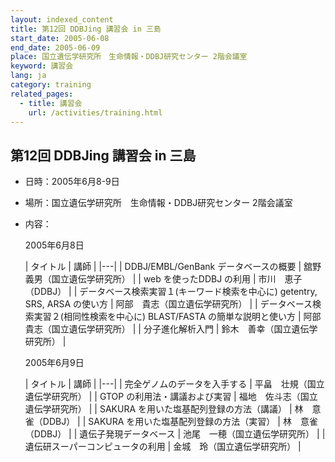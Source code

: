 ```yaml
---
layout: indexed_content
title: 第12回 DDBJing 講習会 in 三島
start_date: 2005-06-08
end_date: 2005-06-09
place: 国立遺伝学研究所　生命情報・DDBJ研究センター 2階会議室
keyword: 講習会
lang: ja
category: training
related_pages:
  - title: 講習会
    url: /activities/training.html
---
```


## 第12回 DDBJing 講習会 in 三島  <a name="12"></a>

-   日時：2005年6月8-9日

-   場所：国立遺伝学研究所　生命情報・DDBJ研究センター 2階会議室

-   内容：

    2005年6月8日

    | タイトル | 講師 |
    |---|
    | DDBJ/EMBL/GenBank データベースの概要 | 舘野　義男（国立遺伝学研究所） |
    | web を使ったDDBJ の利用 | 市川　恵子（DDBJ） |
    | データベース検索実習１(キーワード検索を中心に) getentry, SRS, ARSA の使い方 | 阿部　貴志（国立遺伝学研究所） |
    | データベース検索実習２(相同性検索を中心に) BLAST/FASTA の簡単な説明と使い方 | 阿部　貴志（国立遺伝学研究所） |
    | 分子進化解析入門 | 鈴木　善幸（国立遺伝学研究所） |

    2005年6月9日

    | タイトル | 講師 |
    |---|
    | 完全ゲノムのデータを入手する | 平畠　壮規（国立遺伝学研究所） |
    | GTOP の利用法・講議および実習 | 福地　佐斗志（国立遺伝学研究所） |
    | SAKURA を用いた塩基配列登録の方法（講議） | 林　意雀（DDBJ） |
    | SAKURA を用いた塩基配列登録の方法（実習） | 林　意雀（DDBJ） |
    | 遺伝子発現データベース | 池尾　一穂（国立遺伝学研究所） |
    | 遺伝研スーパーコンピュータの利用 | 金城　玲（国立遺伝学研究所） |
